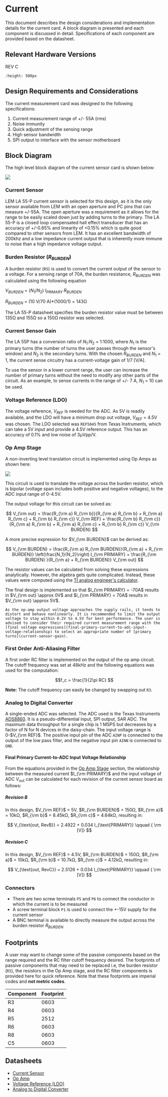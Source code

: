 # Current

This document describes the design considerations and implementation details for the current card. 
A block diagram is presented and each component is discussed in detail. Specifications of each component are provided based on the datasheet.

## Relevant Hardware Versions

REV C

```{image} images/amds_current_card.png
:height: 500px
```

## Design Requirements and Considerations

The current measurement card was designed to the following specifications:

1. Current measurement range of +/- 55A (rms)
2. Noise immunity
3. Quick adjustment of the sensing range
4. High sensor bandwidth
5. SPI output to interface with the sensor motherboard

## Block Diagram
The high level block diagram of the current sensor card is shown below:

![](images/current-sensor-blockdiagram.svg)

### Current Sensor
LEM LA 55-P current sensor is selected for this design, as it is the only sensor available from LEM with an open aperture and PC pins that can measure +/-55A. 
The open aperture was a requirement as it allows for the range to be easily scaled down just by adding turns to the primary. 
The LA 55-P is a closed loop compensated hall effect transducer that has an accuracy of +/-0.65% and linearity of <0.15% which is quite good compared to other sensors from LEM. 
It has an excellent bandwidth of 200khz and a low impedance current output that is inherently more immune to noise than a high impedance voltage output. 


### Burden Resistor (_R_<sub>_BURDEN_</sub>)
A burden resistor (`R5`) is used to convert the current output of the sensor to a voltage. For a sensing range of 70A, the burden resistance, _R_<sub>_BURDEN_</sub> was calculated using the following equation

_V_<sub>_BURDEN_</sub>  = (_N_<sub>1</sub>/_N_<sub>2</sub>) _I_<sub>_PRIMARY_</sub> _R_<sub>_BURDEN_</sub>

_R_<sub>_BURDEN_</sub>  = (10 V/70 A)*(1000/1) = 143Ω 

The LA 55-P datasheet specifies the burden resistor value must be between 135Ω and 155Ω so a 150Ω resistor was selected.

### Current Sensor Gain
The LA 55P has a conversion ratio of _N_<sub>1</sub>:_N_<sub>2</sub> = 1:1000, where _N_<sub>1</sub> is the primary turns (the number of turns the user passes through the sensor's window) and _N_<sub>2</sub> is the secondary turns. With the chosen _R_<sub>_BURDEN_</sub> and _N_<sub>1</sub> = 1, the current sense circuitry has a current-voltage gain of 1/7 [V/A]. 

To use the sensor in a lower current range, the user can increase the number of primary turns without the need to modify any other parts of the circuit. As an example, to sense currents in the range of +/- 7 A, _N_<sub>1</sub> = 10 can be used.

### Voltage Reference (LDO)
The voltage reference, _V_<sub>_REF_</sub> is needed for the ADC. As 5V is readily available, and the LDO will have a minimum drop out voltage,  _V_<sub>_REF_</sub> = 4.5V was chosen. The LDO selected was `REF5045` from Texas Instruments, which can take a 5V input and provide a 4.5V reference output. This has an accuracy of 0.1% and low noise of 3μVpp/V.

### Op Amp Stage

A non-inverting level translation circuit is implemented using Op Amps as shown here:

![](images/current-sensor-opamp-stage.svg)

This circuit is used to translate the voltage across the burden resistor, which is bipolar (voltage span includes both positive and negative voltages), to the ADC input range of 0-4.5V.

The output voltage for this circuit can be solved as:

$$
V_{\rm out} = \frac{R_{\rm a} R_{\rm b}}{R_{\rm a} R_{\rm b} + R_{\rm a} R_{\rm c} + R_{\rm b} R_{\rm c}} V_{\rm REF} + \frac{R_{\rm b} R_{\rm c}}{R_{\rm a} R_{\rm b} + R_{\rm a} R_{\rm c} + R_{\rm b} R_{\rm c}} V_{\rm BURDEN}
$$

A more precise expression for $V_{\rm BURDEN}$ can be derived as:

$$
V_{\rm BURDEN} = \frac{R_{\rm a} R_{\rm BURDEN}}{R_{\rm a} + R_{\rm BURDEN}} \left(\frac{N_1}{N_2}\right) I_{\rm PRIMARY} + \frac{R_{\rm BURDEN} }{R_{\rm a} + R_{\rm BURDEN}} V_{\rm out}
$$

The resistor values can be calculated from solving these expressions analytically. However, the algebra gets quite complicated. Instead, these values were computed using the [TI analog engineer's calculator](https://www.ti.com/tool/ANALOG-ENGINEER-CALC).

The final design is implemented so that $I_{\rm PRIMARY} = -70A$ results in $V_{\rm out} \approx 0V$ and $I_{\rm PRIMARY} = 70A$ results in $V_{\rm out} \approx 5V$.

```{attention}
As the op-amp output voltage approaches the supply rails, it tends to distort and behave nonlinearly. It is recommended to limit the output voltage to stay within 0.2V to 4.5V for best performance. The user is advised to consider their required current measurement range with the [final voltage expressions](final-primary-current-to-adc-input-voltage-relationship) to select an appropriate number of [primary turns](current-sensor-gain).
```

### First Order Anti-Aliasing Filter
A first order RC filter is implemented on the output of the op amp circuit. The cutoff frequency was set at 48kHz and the following equations was used for the computation:

$$f_c = \frac{1}{2\pi RC} $$

**Note:** The cutoff frequency can easily be changed by swapping out `R3`.

### Analog to Digital Converter

A single-ended ADC was selected. The ADC used is the Texas Instruments [ADS8860](https://www.ti.com/product/ADS8860). It is a pseudo-differential input, SPI output, SAR ADC. 
The maximum data throughput for a single chip is 1 MSPS but decreases by a factor of N for N devices in the daisy-chain. 
The input voltage range is 0-$V_{\rm REF}$. The positive input pin of the ADC `AINP` is connected to the output of the low pass filter, and the negative input pin `AINN` is connected to `GND`.

#### Final Primary Current-to-ADC Input Voltage Relationship

From the equations provided in the [Op Amp Stage](op-amp-stage) section, the relationship between the measured current $I_{\rm PRIMARY}$ and the input voltage of ADC $V_{\text{out}}$ can be calculated for each revision of the current sensor board as follows:

##### Revision B

In this design, $V_{\rm REF}$ = 5V, $R_{\rm BURDEN}$ = 150Ω, $R_{\rm a}$ = 10kΩ, $R_{\rm b}$ = 8.45kΩ, $R_{\rm c}$ = 4.64kΩ, resulting in:

$$
V_{\text{out, RevB}} = 2.4922 + 0.034 I_{\text{PRIMARY}} \qquad { \rm [V]}
$$

##### Revision C
In this design, $V_{\rm REF}$ = 4.5V, $R_{\rm BURDEN}$ = 150Ω, $R_{\rm a}$ = 10kΩ, $R_{\rm b}$ = 10.7kΩ, $R_{\rm c}$ = 4.12kΩ, resulting in:

$$
V_{\text{out, RevC}} = 2.5126 + 0.034 I_{\text{PRIMARY}} \qquad { \rm [V]}
$$


### Connectors
- There are two screw terminals `P5` and `P6` to connect the conductor in which the current is to be measured
- A screw terminal block `P1` is used to connect the +-15V supply for the current sensor
- A BNC terminal is available to directly measure the output across the burden resistor _R_<sub>_BURDEN_</sub>

## Footprints
A user may want to change some of the passive components based on the range required and the RC filter cutoff frequency desired. The footprints of passive components that may need to be replaced i.e, the burden resistor (`R5`), the resistors in the Op Amp stage, and the RC filter components is provided here for quick reference. Note that these footprints are imperial codes and **not metric codes**.

| Component | Footprint |
| ---- | ----- |
| R3   |  0603|
| R4   | 0603 |
| R5 | 2512 |
| R6 | 0603 |
| R8 | 0603 |
| C5 | 0603 |


## Datasheets
- [Current Sensor](https://github.com/Severson-Group/AMDS/blob/develop/CurrentCard/datasheets/LA55P_Current%20Sensor.pdf)
- [Op Amp](https://github.com/Severson-Group/AMDS/blob/develop/CurrentCard/datasheets/OPA320_OpAmp.pdf)
- [Voltage Reference (LDO)](https://github.com/Severson-Group/AMDS/blob/develop/CurrentCard/datasheets/REF5045_LDO.pdf)
- [Analog to Digital Converter](https://github.com/Severson-Group/AMDS/blob/develop/CurrentCard/datasheets/ADS_8860_ADC.pdf)
